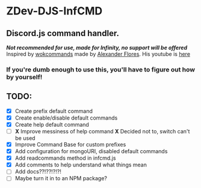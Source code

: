 # ZDev-DJS-InfCMD
## **Discord.js command handler.**
**_Not recommended for use, made for Infinity, no support will be offered_**  
Inspired by [wokcommands](https://docs.wornoffkeys.com/) made by [Alexander Flores](https://github.com/AlexzanderFlores/). His youtube is [here](https://www.youtube.com/channel/UChPrh75CmPP9Ig6jISPnfNA)
### If you're dumb enough to use this, you'll have to figure out how by yourself!
## TODO:
- [x] Create prefix default command
- [x] Create enable/disable default commands
- [x] Create help default command
- [ ] __X__ Improve messiness of help command __X__ Decided not to, switch can't be used
- [x] Improve Command Base for custom prefixes
- [x] Add configuration for mongoURI, disabled default commands
- [x] Add readcommands method in infcmd.js
- [x] Add comments to help understand what things mean
- [ ] Add docs??!??!?!?!
- [ ] Maybe turn it in to an NPM package?
